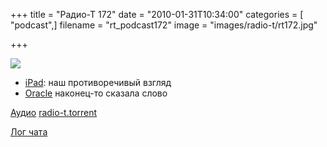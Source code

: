 +++
title = "Радио-Т 172"
date = "2010-01-31T10:34:00"
categories = [ "podcast",]
filename = "rt_podcast172"
image = "images/radio-t/rt172.jpg"

+++

![](https://radio-t.com/images/radio-t/rt172.jpg)

- [iPad](http://www.engadget.com/2010/01/29/apple-ipad-the-definitive-guide-so-far/): наш противоречивый взгляд
- [Oracle](http://www.opennet.ru/opennews/art.shtml?num=25190) наконец-то сказала слово

[Аудио](https://archive.rucast.net/radio-t/media/rt_podcast172.mp3)
[radio-t.torrent](http://www.radio-t.com/torrents/rt_podcast172.mp3.torrent)

[Лог чата](http://chat.radio-t.com/logs/radio-t-172.html)
<audio src="https://archive.rucast.net/radio-t/media/rt_podcast172.mp3" preload="none"></audio>

